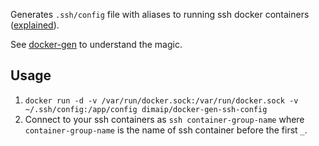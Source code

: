 Generates `.ssh/config` file with aliases to running ssh docker containers ([explained](http://nerderati.com/2011/03/17/simplify-your-life-with-an-ssh-config-file/)).

See [docker-gen](https://github.com/jwilder/docker-gen) to understand the magic.

## Usage

1. `docker run -d -v /var/run/docker.sock:/var/run/docker.sock -v ~/.ssh/config:/app/config dimaip/docker-gen-ssh-config`
2. Connect to your ssh containers as `ssh container-group-name` where `container-group-name` is the name of ssh container before the first `_`.

